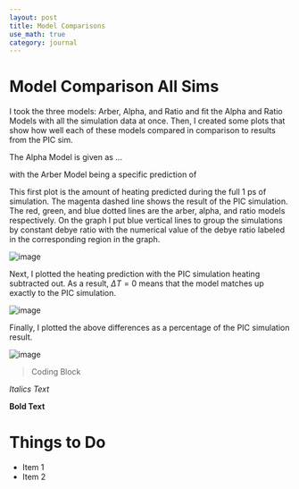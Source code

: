 ```yaml
---
layout: post
title: Model Comparisons
use_math: true
category: journal
---
```



# Model Comparison All Sims

I took the three models: Arber, Alpha, and Ratio and fit the Alpha and Ratio Models with all the simulation data at once. Then, I created some plots that show how well each of these models compared in comparison to results from the PIC sim. 

The Alpha Model is given as ...

with the Arber Model being a specific prediction of 

This first plot is the amount of heating predicted during the full 1 ps of simulation. The magenta dashed line shows the result of the PIC simulation. The red, green, and blue dotted lines are the arber, alpha, and ratio models respectively. On the graph I put blue vertical lines to group the simulations by constant debye ratio with the numerical value of the debye ratio labeled in the corresponding region in the graph.

![image](https://user-images.githubusercontent.com/98538788/189982314-0f14f73d-ccad-4272-9fd6-c1ad4a09aeb4.png)

Next, I plotted the heating prediction with the PIC simulation heating subtracted out. As a result, $\Delta T = 0$ means that the model matches up exactly to the PIC simulation. 

![image](https://user-images.githubusercontent.com/98538788/189982540-a936d499-75c4-4cc2-83e8-d52e015ee786.png)

Finally, I plotted the above differences as a percentage of the PIC simulation result. 

![image](https://user-images.githubusercontent.com/98538788/189982665-7828f81e-9bf2-4f92-8e8d-13cfe541dc56.png)

> Coding Block

*Italics Text* 

**Bold Text**

# Things to Do
- Item 1
- Item 2
